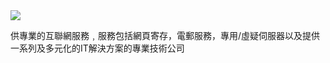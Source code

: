 <a href="https://www.hostlink.com.hk/">
  <img src="https://www.hostlink.com.hk/wp-content/uploads/2020/12/logo_white.svg" />
</a>

供專業的互聯網服務﹐服務包括網頁寄存，電郵服務，專用/虛疑伺服器以及提供一系列及多元化的IT解決方案的專業技術公司
